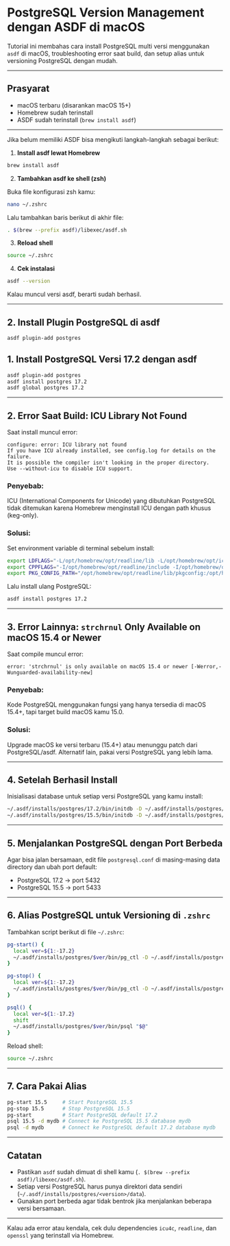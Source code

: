 # PostgreSQL Version Management dengan ASDF di macOS

Tutorial ini membahas cara install PostgreSQL multi versi menggunakan `asdf` di macOS, troubleshooting error saat build, dan setup alias untuk versioning PostgreSQL dengan mudah.

---

## Prasyarat

- macOS terbaru (disarankan macOS 15+)
- Homebrew sudah terinstall
- ASDF sudah terinstall (`brew install asdf`)

---
Jika belum memiliki ASDF bisa mengikuti langkah-langkah sebagai berikut:

1. **Install asdf lewat Homebrew**

```bash
brew install asdf
````

2. **Tambahkan asdf ke shell (zsh)**

Buka file konfigurasi zsh kamu:

```bash
nano ~/.zshrc
```

Lalu tambahkan baris berikut di akhir file:

```bash
. $(brew --prefix asdf)/libexec/asdf.sh
```

3. **Reload shell**

```bash
source ~/.zshrc
```

4. **Cek instalasi**

```bash
asdf --version
```

Kalau muncul versi asdf, berarti sudah berhasil.

---

## 2. Install Plugin PostgreSQL di asdf

```bash
asdf plugin-add postgres
```


## 1. Install PostgreSQL Versi 17.2 dengan asdf

```bash
asdf plugin-add postgres
asdf install postgres 17.2
asdf global postgres 17.2
````

---

## 2. Error Saat Build: ICU Library Not Found

Saat install muncul error:

```
configure: error: ICU library not found
If you have ICU already installed, see config.log for details on the failure.
It is possible the compiler isn't looking in the proper directory.
Use --without-icu to disable ICU support.
```

### Penyebab:

ICU (International Components for Unicode) yang dibutuhkan PostgreSQL tidak ditemukan karena Homebrew menginstall ICU dengan path khusus (keg-only).

### Solusi:

Set environment variable di terminal sebelum install:

```bash
export LDFLAGS="-L/opt/homebrew/opt/readline/lib -L/opt/homebrew/opt/icu4c@77/lib -L/opt/homebrew/opt/openssl@3/lib"
export CPPFLAGS="-I/opt/homebrew/opt/readline/include -I/opt/homebrew/opt/icu4c@77/include -I/opt/homebrew/opt/openssl@3/include"
export PKG_CONFIG_PATH="/opt/homebrew/opt/readline/lib/pkgconfig:/opt/homebrew/opt/icu4c@77/lib/pkgconfig:/opt/homebrew/opt/openssl@3/lib/pkgconfig"
```

Lalu install ulang PostgreSQL:

```bash
asdf install postgres 17.2
```

---

## 3. Error Lainnya: `strchrnul` Only Available on macOS 15.4 or Newer

Saat compile muncul error:

```
error: 'strchrnul' is only available on macOS 15.4 or newer [-Werror,-Wunguarded-availability-new]
```

### Penyebab:

Kode PostgreSQL menggunakan fungsi yang hanya tersedia di macOS 15.4+, tapi target build macOS kamu 15.0.

### Solusi:

Upgrade macOS ke versi terbaru (15.4+) atau menunggu patch dari PostgreSQL/asdf. Alternatif lain, pakai versi PostgreSQL yang lebih lama.

---

## 4. Setelah Berhasil Install

Inisialisasi database untuk setiap versi PostgreSQL yang kamu install:

```bash
~/.asdf/installs/postgres/17.2/bin/initdb -D ~/.asdf/installs/postgres/17.2/data
~/.asdf/installs/postgres/15.5/bin/initdb -D ~/.asdf/installs/postgres/15.5/data
```

---

## 5. Menjalankan PostgreSQL dengan Port Berbeda

Agar bisa jalan bersamaan, edit file `postgresql.conf` di masing-masing data directory dan ubah port default:

* PostgreSQL 17.2 → port 5432
* PostgreSQL 15.5 → port 5433

---

## 6. Alias PostgreSQL untuk Versioning di `.zshrc`

Tambahkan script berikut di file `~/.zshrc`:

```bash
pg-start() {
  local ver=${1:-17.2}  
  ~/.asdf/installs/postgres/$ver/bin/pg_ctl -D ~/.asdf/installs/postgres/$ver/data -l logfile_$ver start
}

pg-stop() {
  local ver=${1:-17.2}
  ~/.asdf/installs/postgres/$ver/bin/pg_ctl -D ~/.asdf/installs/postgres/$ver/data stop
}

psql() {
  local ver=${1:-17.2}
  shift
  ~/.asdf/installs/postgres/$ver/bin/psql "$@"
}
```

Reload shell:

```bash
source ~/.zshrc
```

---

## 7. Cara Pakai Alias

```bash
pg-start 15.5     # Start PostgreSQL 15.5
pg-stop 15.5      # Stop PostgreSQL 15.5
pg-start          # Start PostgreSQL default 17.2
psql 15.5 -d mydb # Connect ke PostgreSQL 15.5 database mydb
psql -d mydb      # Connect ke PostgreSQL default 17.2 database mydb
```

---

## Catatan

* Pastikan `asdf` sudah dimuat di shell kamu (`. $(brew --prefix asdf)/libexec/asdf.sh`).
* Setiap versi PostgreSQL harus punya direktori data sendiri (`~/.asdf/installs/postgres/<version>/data`).
* Gunakan port berbeda agar tidak bentrok jika menjalankan beberapa versi bersamaan.

---

Kalau ada error atau kendala, cek dulu dependencies `icu4c`, `readline`, dan `openssl` yang terinstall via Homebrew.
